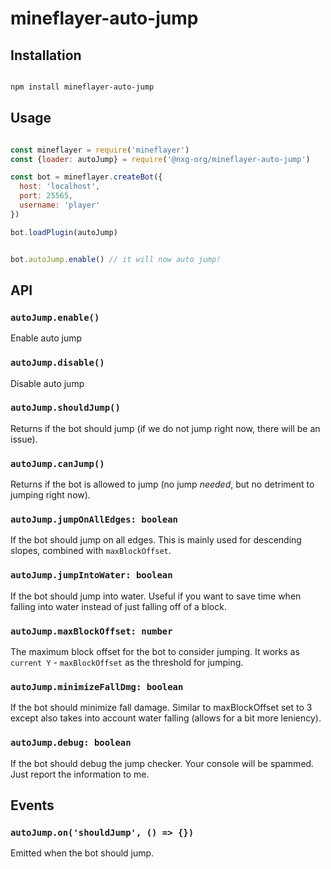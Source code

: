 # mineflayer-auto-jump

<!-- Generate documentation -->

## Installation

```bash

npm install mineflayer-auto-jump

```

## Usage

<!-- refer to the source files in this project for reference -->

```js

const mineflayer = require('mineflayer')
const {loader: autoJump} = require('@nxg-org/mineflayer-auto-jump')

const bot = mineflayer.createBot({
  host: 'localhost',
  port: 25565,
  username: 'player'
})

bot.loadPlugin(autoJump)


bot.autoJump.enable() // it will now auto jump!

```

## API

### `autoJump.enable()`

Enable auto jump

### `autoJump.disable()`

Disable auto jump

### `autoJump.shouldJump()`

Returns if the bot should jump (if we do not jump right now, there will be an issue).

### `autoJump.canJump()`

Returns if the bot is allowed to jump (no jump *needed*, but no detriment to jumping right now).

### `autoJump.jumpOnAllEdges: boolean`

If the bot should jump on all edges. This is mainly used for descending slopes, combined with `maxBlockOffset`.

### `autoJump.jumpIntoWater: boolean`

If the bot should jump into water. Useful if you want to save time when falling into water instead of just falling off of a block.

### `autoJump.maxBlockOffset: number`

The maximum block offset for the bot to consider jumping. It works as `current Y` - `maxBlockOffset` as the threshold for jumping. 

### `autoJump.minimizeFallDmg: boolean`

If the bot should minimize fall damage. Similar to maxBlockOffset set to 3 except also takes into account water falling (allows for a bit more leniency).

### `autoJump.debug: boolean`

If the bot should debug the jump checker. Your console will be spammed. Just report the information to me.

## Events

### `autoJump.on('shouldJump', () => {})`

Emitted when the bot should jump.



<!-- 

export interface JumpCheckerOpts {
  jumpOnAllEdges: boolean;
  jumpIntoWater: boolean;
  maxBlockOffset: number;
  minimizeFallDmg: boolean;
  debug: boolean;
}

export const DefaultHandlerKeys: JumpCheckerOpts = {
  jumpOnAllEdges: false,
  jumpIntoWater: false,
  maxBlockOffset: 0,
  minimizeFallDmg: false,
  debug: false
};

export interface AutoJumperOpts {
  enabled: boolean;
}

export const DefaultKeys: AutoJumperOpts = {
  enabled: false,
};

interface AutoJumperEvents {
  shouldJump: () => void;
}

export type AutoJumperEmitter = StrictEventEmitter<EventEmitter, AutoJumperEvents>;


 -->




